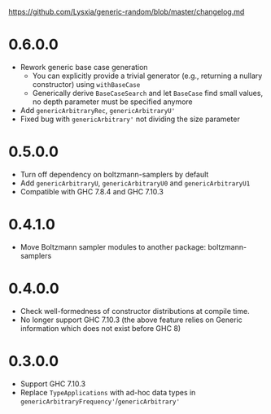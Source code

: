 https://github.com/Lysxia/generic-random/blob/master/changelog.md

# 0.6.0.0

- Rework generic base case generation
  + You can explicitly provide a trivial generator (e.g., returning a
    nullary constructor) using `withBaseCase`
  + Generically derive `BaseCaseSearch` and let `BaseCase` find small
    values, no depth parameter must be specified anymore
- Add `genericArbitraryRec`, `genericArbitraryU'`
- Fixed bug with `genericArbitrary'` not dividing the size parameter

# 0.5.0.0

- Turn off dependency on boltzmann-samplers by default
- Add `genericArbitraryU`, `genericArbitraryU0` and `genericArbitraryU1`
- Compatible with GHC 7.8.4 and GHC 7.10.3

# 0.4.1.0

- Move Boltzmann sampler modules to another package: boltzmann-samplers

# 0.4.0.0

- Check well-formedness of constructor distributions at compile time.
- No longer support GHC 7.10.3 (the above feature relies on Generic
  information which does not exist before GHC 8)

# 0.3.0.0

- Support GHC 7.10.3
- Replace `TypeApplications` with ad-hoc data types in
  `genericArbitraryFrequency'`/`genericArbitrary'`
